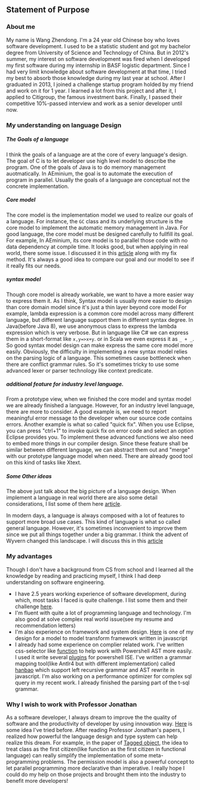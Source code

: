 ## Statement of Purpose

### About me
My name is Wang Zhendong. I'm a 24 year old Chinese boy who loves software development. I used to be a statistic student and got my bachelor degree from University of Science and Technology of China. But in 2012's summer, my interest on software development was fired when I developed my first software during my internship in BASF logistic department. Since I had very limit knowledge about software development at that time, I tried my best to absorb those knowledge during my last year at school. After I graduated in 2013, I joined a challenge startup program holded by my friend and work on it for 1 year. I learned a lot from this project and after it, I applied to Citigroup, the famous investment bank. Finally, I passed their competitive 10%-passed interview and work as a senior developer until now.



### My understanding on language Design

##### The Goals of a language
I think the goals of a language are at the core of every language's design. The goal of C is to let developer use high level model to describe the program. One of the goals of Java is to do memory management auotmatically. In AEminium, the goal is to automate the execution of program in parallel. Usually the goals of a language are conceptual not the concrete implementation.

##### Core model

The core model is the implementation model we used to realize our goals of a language. For instance, the ```GC``` class and its underlying structure is the core model to implement the automatic memory management in Java. For good language, the core model must be designed carefully to fullfill its goal. For example, In AEminium, its core model is to parallel those code with no data dependency at compile time. It looks good, but when applying in real world, there some issue. I discussed it in this [article](https://github.com/qweasd1/CMU_SE_PHD/blob/master/supplement/a_small_enhancement_on_AEminium.md) along with my fix method. It's always a good idea to compare our goal and our model to see if it really fits our needs.


##### syntax model
Though core model is already workable, we want to have a more easier way to express them it. As I think, Syntax model is usually more easier to design than core domain model since it's just a thin layer beyond core model For example, lambda expression is a common core model across many different language, but different language support them in different syntax degree. In Java(before Java 8), we use anonymous class to express the lambda expression which is very verbose. But in language like C# we can express them in a short-format like ```x,y=>x+y```. or in Scala  we even express it as ```_ + _```. So good syntax model design can make express the same core model more easily. Obviously, the difficulty in implementing a new syntax model relies on the parsing logic of a language. This sometimes cause bottleneck when there are conflict grammar rules. So it's sometimes tricky to use some advanced lexer or parser technology like context predicate.

    
##### additional feature for industry level language.
From a prototype view, when we finished the core model and syntax model we are already finished a language. However, for an industry level language, there are more to consider. A good example is, we need to report meaningful error message to the developer when our source code contains errors. Another example is what so called "quick fix". When you use Eclipse, you can press "ctrl+1" to invoke quick fix on error code and select an option Eclipse provides you. To implement these advanced functions we also need to embed more things in our compiler design. Since these feature shall be similar between different language, we can abstract them out and "merge" with our prototype language model when need. There are already good tool on this kind of tasks like Xtext.

##### Some Other ideas
The above just talk about the big picture of a language design. When implement a language in real world there are also some detail considerations, I list some of them here [article](https://github.com/qweasd1/CMU_SE_PHD/blob/master/supplement/language_design_details.md).
 
In modern days, a language is always composed with a lot of features to support more broad use cases. This kind of language is what so called general language. However, it's sometimes inconvenient to improve them since we put all things together under a big grammar. I think the advent of Wyvern changed this landscape. I will discuss this in this [article](https://github.com/qweasd1/CMU_SE_PHD/blob/master/supplement/wyvern_thinkings.md)

### My advantages
Though I don't have a background from CS from school and I learned all the knowledge by reading and practicing myself, I think I had deep understanding on software engineering. 

* I have 2.5 years working experience of software development, during which, most tasks I faced is quite challenge. I list some them and their challenge [here](https://github.com/qweasd1/CMU_SE_PHD/blob/master/supplement/working_experience.md). 
* I'm fluent with quite a lot of programming language and technology. I'm also good at solve complex real world issue(see my resume and recommendation letters)
* I'm also experience on framework and system design. [Here]() is one of my design for a model to model transform framework written in javascript
* I already had some experience on complier related work. I've written css-selector like [function](https://github.com/qweasd1/Powershell-Repo/blob/master/Language/AST/PSAst/PSAstCore.ps1) to help work with Powershell AST more easily. I used it write several [plugins](https://github.com/qweasd1/Powershell-Repo) for powershell ISE. I've written a grammar mapping tool(like Antlr4 but with different implementation) called [hanbao](https://github.com/qweasd1/hanbao) which support left recursive grammar and AST rewrite in javascript. I'm also working on a performance optimizer for complex sql query in my recent work. I already finished the parsing part of the t-sql grammar.

### Why I wish to work with Professor Jonathan
As a software developer, I always dream to improve the the quality of software and the productivity of developer by using innovation way.  [Here](https://github.com/qweasd1/CMU_SE_PHD/blob/master/supplement/innovation_way_to_improve_software_quality.md) is some idea I've tried before. After reading Professor Jonathan's papers, I realized how powerful the language design and type system can help realize this dream. For example, in the paper of [Tagged object](http://www.cs.cmu.edu/~aldrich/papers/ecoop15-tags.pdf), the idea to treat class as the first citizen(like function as the first citizen in functional language) can really simplify the implementation of some meta-programming problems. The permission model is also a powerful concept to let parallel programming more declarative than imperative. I really hope I could do my help on those projects and brought them into the industry to benefit more developers!


